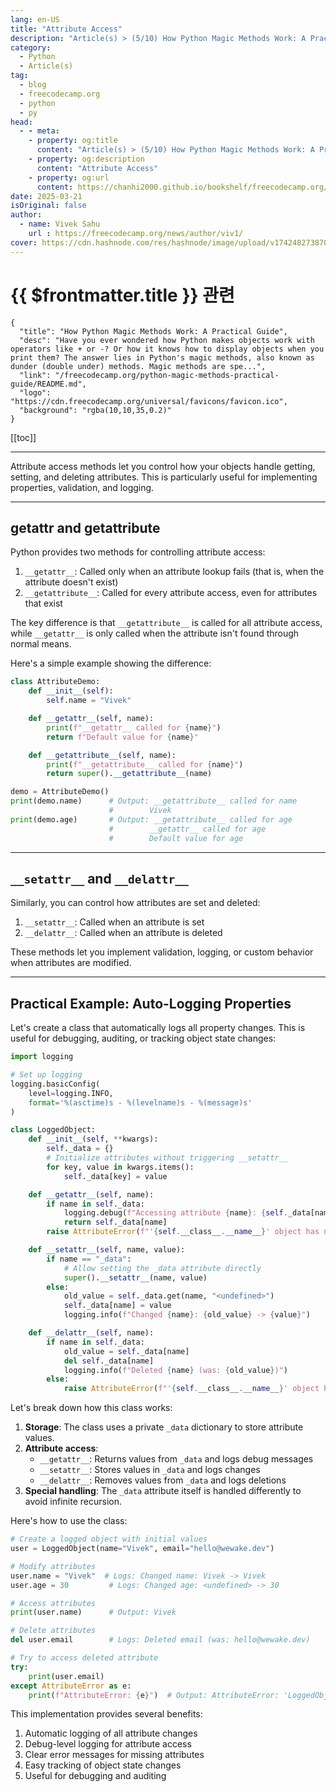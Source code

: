 ```yaml
---
lang: en-US
title: "Attribute Access"
description: "Article(s) > (5/10) How Python Magic Methods Work: A Practical Guide" 
category:
  - Python
  - Article(s)
tag:
  - blog
  - freecodecamp.org
  - python
  - py
head:
  - - meta:
    - property: og:title
      content: "Article(s) > (5/10) How Python Magic Methods Work: A Practical Guide"
    - property: og:description
      content: "Attribute Access"
    - property: og:url
      content: https://chanhi2000.github.io/bookshelf/freecodecamp.org/python-magic-methods-practical-guide/attribute-access.html
date: 2025-03-21
isOriginal: false
author:
  - name: Vivek Sahu
    url : https://freecodecamp.org/news/author/viv1/
cover: https://cdn.hashnode.com/res/hashnode/image/upload/v1742482738702/0b357de2-855d-47c2-960f-453e0bfd9a3d.png
---
```


# {{ $frontmatter.title }} 관련

```component VPCard
{
  "title": "How Python Magic Methods Work: A Practical Guide",
  "desc": "Have you ever wondered how Python makes objects work with operators like + or -? Or how it knows how to display objects when you print them? The answer lies in Python's magic methods, also known as dunder (double under) methods. Magic methods are spe...",
  "link": "/freecodecamp.org/python-magic-methods-practical-guide/README.md",
  "logo": "https://cdn.freecodecamp.org/universal/favicons/favicon.ico",
  "background": "rgba(10,10,35,0.2)"
}
```

[[toc]]

---

<SiteInfo
  name="How Python Magic Methods Work: A Practical Guide"
  desc="Have you ever wondered how Python makes objects work with operators like + or -? Or how it knows how to display objects when you print them? The answer lies in Python's magic methods, also known as dunder (double under) methods. Magic methods are spe..."
  url="https://freecodecamp.org/news/python-magic-methods-practical-guide#heading-attribute-access"
  logo="https://cdn.freecodecamp.org/universal/favicons/favicon.ico"
  preview="https://cdn.hashnode.com/res/hashnode/image/upload/v1742482738702/0b357de2-855d-47c2-960f-453e0bfd9a3d.png"/>

Attribute access methods let you control how your objects handle getting, setting, and deleting attributes. This is particularly useful for implementing properties, validation, and logging.

---

## getattr and getattribute

Python provides two methods for controlling attribute access:

1. `__getattr__`: Called only when an attribute lookup fails (that is, when the attribute doesn't exist)
2. `__getattribute__`: Called for every attribute access, even for attributes that exist

The key difference is that `__getattribute__` is called for all attribute access, while `__getattr__` is only called when the attribute isn't found through normal means.

Here's a simple example showing the difference:

```py :collapsed-lines
class AttributeDemo:
    def __init__(self):
        self.name = "Vivek"

    def __getattr__(self, name):
        print(f"__getattr__ called for {name}")
        return f"Default value for {name}"

    def __getattribute__(self, name):
        print(f"__getattribute__ called for {name}")
        return super().__getattribute__(name)

demo = AttributeDemo()
print(demo.name)      # Output: __getattribute__ called for name
                      #        Vivek
print(demo.age)       # Output: __getattribute__ called for age
                      #        __getattr__ called for age
                      #        Default value for age
```

---

## `__setattr__` and `__delattr__`

Similarly, you can control how attributes are set and deleted:

1. `__setattr__`: Called when an attribute is set
2. `__delattr__`: Called when an attribute is deleted

These methods let you implement validation, logging, or custom behavior when attributes are modified.

---

## Practical Example: Auto-Logging Properties

Let's create a class that automatically logs all property changes. This is useful for debugging, auditing, or tracking object state changes:

```py :collapsed-lines
import logging

# Set up logging
logging.basicConfig(
    level=logging.INFO,
    format='%(asctime)s - %(levelname)s - %(message)s'
)

class LoggedObject:
    def __init__(self, **kwargs):
        self._data = {}
        # Initialize attributes without triggering __setattr__
        for key, value in kwargs.items():
            self._data[key] = value

    def __getattr__(self, name):
        if name in self._data:
            logging.debug(f"Accessing attribute {name}: {self._data[name]}")
            return self._data[name]
        raise AttributeError(f"'{self.__class__.__name__}' object has no attribute '{name}'")

    def __setattr__(self, name, value):
        if name == "_data":
            # Allow setting the _data attribute directly
            super().__setattr__(name, value)
        else:
            old_value = self._data.get(name, "<undefined>")
            self._data[name] = value
            logging.info(f"Changed {name}: {old_value} -> {value}")

    def __delattr__(self, name):
        if name in self._data:
            old_value = self._data[name]
            del self._data[name]
            logging.info(f"Deleted {name} (was: {old_value})")
        else:
            raise AttributeError(f"'{self.__class__.__name__}' object has no attribute '{name}'")
```

Let's break down how this class works:

1. **Storage**: The class uses a private `_data` dictionary to store attribute values.
2. **Attribute access**:
    - `__getattr__`: Returns values from `_data` and logs debug messages
    - `__setattr__`: Stores values in `_data` and logs changes
    - `__delattr__`: Removes values from `_data` and logs deletions
3. **Special handling**: The `_data` attribute itself is handled differently to avoid infinite recursion.

Here's how to use the class:

```py :collapsed-lines
# Create a logged object with initial values
user = LoggedObject(name="Vivek", email="hello@wewake.dev")

# Modify attributes
user.name = "Vivek"  # Logs: Changed name: Vivek -> Vivek
user.age = 30         # Logs: Changed age: <undefined> -> 30

# Access attributes
print(user.name)      # Output: Vivek

# Delete attributes
del user.email        # Logs: Deleted email (was: hello@wewake.dev)

# Try to access deleted attribute
try:
    print(user.email)
except AttributeError as e:
    print(f"AttributeError: {e}")  # Output: AttributeError: 'LoggedObject' object has no attribute 'email'
```

This implementation provides several benefits:

1. Automatic logging of all attribute changes
2. Debug-level logging for attribute access
3. Clear error messages for missing attributes
4. Easy tracking of object state changes
5. Useful for debugging and auditing
